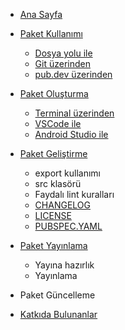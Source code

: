 <!-- docs/_sidebar.md -->
* [Ana Sayfa](README.md)

* [Paket Kullanımı](package-usage/package-usage.md)
  - [Dosya yolu ile](package-usage/by-file-path.md)
  - [Git üzerinden](package-usage/from-git.md)
  - [pub.dev üzerinden](package-usage/from-pubdev.md)

* [Paket Oluşturma](creating-package/creating-package.md)
  - [Terminal üzerinden](creating-package/from-terminal.md)
  - [VSCode ile](creating-package/with-vscode.md)
  - [Android Studio ile](creating-package/with-androidstudio.md)

* [Paket Geliştirme](package-development/package-development.md)
  - export kullanımı
  - src klasörü
  - Faydalı lint kuralları
  - [CHANGELOG](package-development/changelog-file.md)
  - [LICENSE](package-development/license-file.md)
  - [PUBSPEC.YAML](package-development/pubspec-file.md)

* [Paket Yayınlama](publishing-package/publishing-package.md)
  - Yayına hazırlık
  - Yayınlama

* Paket Güncelleme

* [Katkıda Bulunanlar](contributors/contributors.md)
